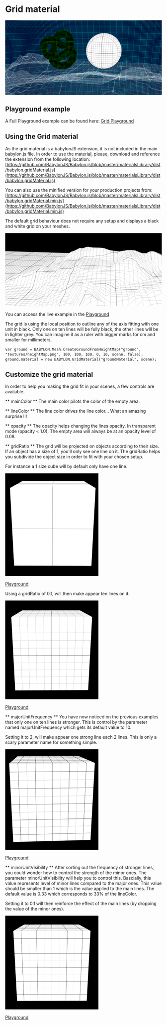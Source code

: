 # Grid material

![Grid Material](/img/extensions/materials/grid.png)

## Playground example

A Full Playground example can be found here: [Grid Playground](http://babylonjs-playground.com/#1UFGZH#12)

## Using the Grid material

As the grid material is a babylonJS extension, it is not included in the main babylon.js file. In order to use the material, please, download and reference the extension from the following location:
[https://github.com/BabylonJS/Babylon.js/blob/master/materialsLibrary/dist/babylon.gridMaterial.js](https://github.com/BabylonJS/Babylon.js/blob/master/materialsLibrary/dist/babylon.gridMaterial.js)

You can also use the minified version for your production projects from:
[https://github.com/BabylonJS/Babylon.js/blob/master/materialsLibrary/dist/babylon.gridMaterial.min.js](https://github.com/BabylonJS/Babylon.js/blob/master/materialsLibrary/dist/babylon.gridMaterial.min.js)

The default grid behaviour does not require any setup and displays a black and white grid on your meshes.

![](/img/extensions/materials/gridDefault.png)

You can access the live example in the [Playground](http://babylonjs-playground.com/#2KKVBH)

The grid is using the local position to outline any of the axis fitting with one unit in black. Only one on ten lines will be fully black, the other lines will be in lighter grey. You can imagine it as a ruler with bigger marks for cm and smaller for millimeters.

```
var ground = BABYLON.Mesh.CreateGroundFromHeightMap("ground", "textures/heightMap.png", 100, 100, 100, 0, 10, scene, false);
ground.material = new BABYLON.GridMaterial("groundMaterial", scene);
```

## Customize the grid material

In order to help you making the grid fit in your scenes, a few controls are available.

** mainColor **
The main color pilots the color of the empty area.

** lineColor **
The line color drives the line color... What an amazing surprise !!!

** opacity **
The opacity helps changing the lines opacity. In transparent mode (opacity < 1.0), The empty area will always be at an opacity level of 0.08.

** gridRatio **
The grid will be projected on objects according to their size. If an object has a size of 1, you'll only see one line on it. The gridRatio helps you subdivide the object size in order to fit with your chosen setup.

For instance a 1 size cube will by default only have one line.

![Grid Ratio 1](/img/extensions/materials/gridRatio1.png)

[Playground](http://babylonjs-playground.com/#5S6MD)

Using a gridRatio of 0.1, will then make appear ten lines on it.

![Grid Ratio 2](/img/extensions/materials/gridRatio2.png)

[Playground](http://babylonjs-playground.com/#5S6MD#1)

** majorUnitFrequency **
You have now noticed on the previous examples that only one on ten lines is stronger. This is control by the parameter named majorUnitFrequency which gets its default value to 10.
 
Setting it to 2, will make appear one strong line each 2 lines. This is only a scary parameter name for something simple.

![Grid MUF](/img/extensions/materials/gridMUF.png)

[Playground](http://babylonjs-playground.com/#5S6MD#2)

** minorUnitVisibility **
After sorting out the frequency of stronger lines, you could wonder how to control the strength of the minor ones. The parameter minorUnitVisibility will help you to control this. Bascially, this value represents level of minor lines compared to the major ones. This value should be smaller than 1 which is the value applied to the main lines. The default value is 0.33 which corresponds to 33% of the lineColor.

Setting it to 0.1 will then reinforce the effect of the main lines (by dropping the value of the minor ones).

![Grid MUV](/img/extensions/materials/gridMUV.png)

[Playground](http://babylonjs-playground.com/#5S6MD#3)

 
